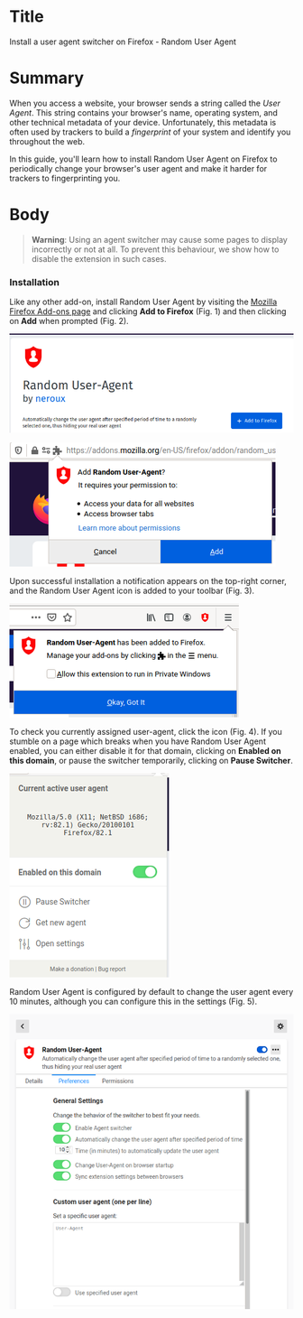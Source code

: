 # Title #

Install a user agent switcher on Firefox - Random User Agent

# Summary #

When you access a website, your browser sends a string called the *User Agent*. This string contains your browser's
name, operating system, and other technical metadata of your device. Unfortunately, this metadata is often used by
trackers to build a *fingerprint* of your system and identify you throughout the web.

In this guide, you'll learn how to install Random User Agent on Firefox to periodically change your browser's user agent
and make it harder for trackers to fingerprinting you.

# Body #

> **Warning**: Using an agent switcher may cause some pages to display incorrectly or not at all. To prevent this
> behaviour, we show how to disable the extension in such cases.


### Installation ###
Like any other add-on, install Random User Agent by visiting the [Mozilla Firefox Add-ons
page](https://addons.mozilla.org/en-US/firefox/addon/random_user_agent/) and clicking **Add to Firefox** (Fig. 1) and
then clicking on **Add** when prompted (Fig. 2).

![Fig. 1: Download Random User Agent](../images/Firefox/agent-add.png?raw=true)

![Fig. 2: Add Random User Agent to Firefox](../images/Firefox/agent-prompt.png?raw=true)

Upon successful installation a notification appears on the top-right corner, and the Random User Agent icon is added to
your toolbar (Fig. 3).

![Fig. 3: Notification of successful installation](../images/Firefox/agent-notify.png?raw=true)

To check you currently assigned user-agent, click the icon (Fig. 4). If you stumble on a page which breaks when you have
Random User Agent enabled, you can either disable it for that domain, clicking on **Enabled on this domain**, or pause
the switcher temporarily, clicking on **Pause Switcher**.

![Fig. 4: Random User Agent pop-up interface](../images/Firefox/agent-test.png?raw=true)

Random User Agent is configured by default to change the user agent every 10 minutes, although you can configure this in
the settings (Fig. 5).


![Fig. 5: Random User Agent settings page](../images/Firefox/agent-settings.png?raw=true)
